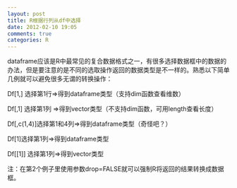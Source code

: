 ```yaml
---
layout: post
title: R根据行列从df中选择
date: 2012-02-10 19:05
comments: true
categories: R
---
```

dataframe应该是R中最常见的复合数据格式之一，有很多选择数据框中的数据的办法，但是要注意的是不同的选取操作返回的数据类型是不一样的。熟悉以下简单几例就可以避免很多无谓的转换操作：

Df[1,] 选择第1行=&gt;得到dataframe类型（支持dim函数查看维数）

Df[,1] 选择第1列 =&gt;得到vector类型（不支持dim函数，可用length查看长度）

Df[,c(1,4)]选择第1和4列=&gt;得到dataframe类型（奇怪吧？）

Df[1]选择第1列=&gt;得到dataframe类型

Df[[1]] 选择第1列=&gt;得到vector类型

注：在第2个例子里使用参数drop=FALSE就可以强制R将返回的结果转换成数据框。
